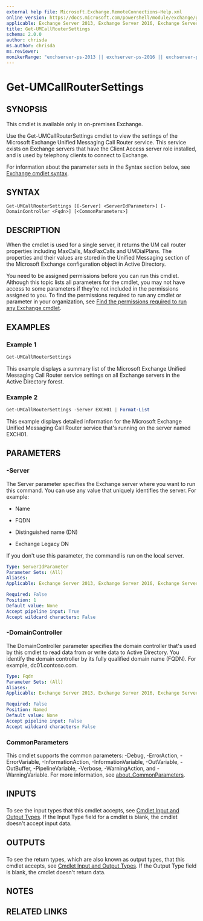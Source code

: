 ```yaml
---
external help file: Microsoft.Exchange.RemoteConnections-Help.xml
online version: https://docs.microsoft.com/powershell/module/exchange/get-umcallroutersettings
applicable: Exchange Server 2013, Exchange Server 2016, Exchange Server 2019
title: Get-UMCallRouterSettings
schema: 2.0.0
author: chrisda
ms.author: chrisda
ms.reviewer:
monikerRange: "exchserver-ps-2013 || exchserver-ps-2016 || exchserver-ps-2019"
---
```


# Get-UMCallRouterSettings

## SYNOPSIS
This cmdlet is available only in on-premises Exchange.

Use the Get-UMCallRouterSettings cmdlet to view the settings of the Microsoft Exchange Unified Messaging Call Router service. This service exists on Exchange servers that have the Client Access server role installed, and is used by telephony clients to connect to Exchange.

For information about the parameter sets in the Syntax section below, see [Exchange cmdlet syntax](https://docs.microsoft.com/powershell/exchange/exchange-cmdlet-syntax).

## SYNTAX

```
Get-UMCallRouterSettings [[-Server] <ServerIdParameter>] [-DomainController <Fqdn>] [<CommonParameters>]
```

## DESCRIPTION
When the cmdlet is used for a single server, it returns the UM call router properties including MaxCalls, MaxFaxCalls and UMDialPlans. The properties and their values are stored in the Unified Messaging section of the Microsoft Exchange configuration object in Active Directory.

You need to be assigned permissions before you can run this cmdlet. Although this topic lists all parameters for the cmdlet, you may not have access to some parameters if they're not included in the permissions assigned to you. To find the permissions required to run any cmdlet or parameter in your organization, see [Find the permissions required to run any Exchange cmdlet](https://docs.microsoft.com/powershell/exchange/find-exchange-cmdlet-permissions).

## EXAMPLES

### Example 1
```powershell
Get-UMCallRouterSettings
```

This example displays a summary list of the Microsoft Exchange Unified Messaging Call Router service settings on all Exchange servers in the Active Directory forest.

### Example 2
```powershell
Get-UMCallRouterSettings -Server EXCH01 | Format-List
```

This example displays detailed information for the Microsoft Exchange Unified Messaging Call Router service that's running on the server named EXCH01.

## PARAMETERS

### -Server
The Server parameter specifies the Exchange server where you want to run this command. You can use any value that uniquely identifies the server. For example:

- Name

- FQDN

- Distinguished name (DN)

- Exchange Legacy DN

If you don't use this parameter, the command is run on the local server.

```yaml
Type: ServerIdParameter
Parameter Sets: (All)
Aliases:
Applicable: Exchange Server 2013, Exchange Server 2016, Exchange Server 2019

Required: False
Position: 1
Default value: None
Accept pipeline input: True
Accept wildcard characters: False
```

### -DomainController
The DomainController parameter specifies the domain controller that's used by this cmdlet to read data from or write data to Active Directory. You identify the domain controller by its fully qualified domain name (FQDN). For example, dc01.contoso.com.

```yaml
Type: Fqdn
Parameter Sets: (All)
Aliases:
Applicable: Exchange Server 2013, Exchange Server 2016, Exchange Server 2019

Required: False
Position: Named
Default value: None
Accept pipeline input: False
Accept wildcard characters: False
```

### CommonParameters
This cmdlet supports the common parameters: -Debug, -ErrorAction, -ErrorVariable, -InformationAction, -InformationVariable, -OutVariable, -OutBuffer, -PipelineVariable, -Verbose, -WarningAction, and -WarningVariable. For more information, see [about_CommonParameters](https://go.microsoft.com/fwlink/p/?LinkID=113216).

## INPUTS

###  
To see the input types that this cmdlet accepts, see [Cmdlet Input and Output Types](https://go.microsoft.com/fwlink/p/?linkId=616387). If the Input Type field for a cmdlet is blank, the cmdlet doesn't accept input data.

## OUTPUTS

###  
To see the return types, which are also known as output types, that this cmdlet accepts, see [Cmdlet Input and Output Types](https://go.microsoft.com/fwlink/p/?linkId=616387). If the Output Type field is blank, the cmdlet doesn't return data.

## NOTES

## RELATED LINKS
